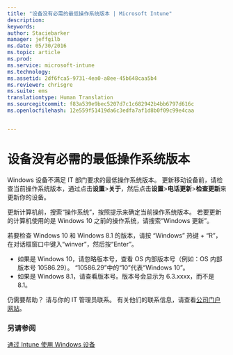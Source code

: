 ```yaml
---
title: "设备没有必需的最低操作系统版本 | Microsoft Intune"
description: 
keywords: 
author: Staciebarker
manager: jeffgilb
ms.date: 05/30/2016
ms.topic: article
ms.prod: 
ms.service: microsoft-intune
ms.technology: 
ms.assetid: 2df6fca5-9731-4ea0-a8ee-45b648caa5b4
ms.reviewer: chrisgre
ms.suite: ems
translationtype: Human Translation
ms.sourcegitcommit: f83a539e9bec5207d7c1c682942b4bb6797d616c
ms.openlocfilehash: 12e559f51419da6c3edfa7af1d8b0f09c99e4caa


---
```



# 设备没有必需的最低操作系统版本

Windows 设备不满足 IT 部门要求的最低操作系统版本。 更新移动设备前，请检查当前操作系统版本，通过点击**设置**&gt;**关于**，然后点击**设置**&gt;**电话更新**&gt;**检查更新**来更新你的设备。

更新计算机前，搜索“操作系统”，按照提示来确定当前操作系统版本。 若要更新的计算机使用的是 Windows 10 之前的操作系统，请搜索“Windows 更新”。

若要检查 Windows 10 和 Windows 8.1 的版本，请按 “Windows” 热键 + “R”，在对话框窗口中键入“winver”，然后按“Enter”。

- 如果是 Windows 10，请忽略版本号，查看 OS 内部版本号（例如：OS 内部版本号 10586.29）。 “10586.29”中的“10”代表“Windows 10”。
- 如果是 Windows 8.1，请查看版本号。版本号会显示为 6.3.xxxx，而不是 8.1。

仍需要帮助？ 请与你的 IT 管理员联系。 有关他们的联系信息，请查看[公司门户网站](http://portal.manage.microsoft.com)。

### 另请参阅
[通过 Intune 使用 Windows 设备](using-your-windows-device-with-intune.md)


<!--HONumber=Jun16_HO4-->


